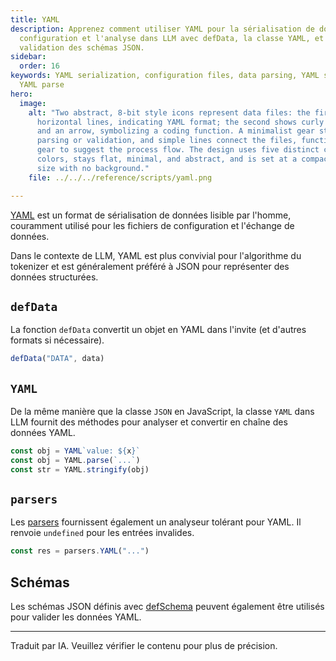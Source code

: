 ```yaml
---
title: YAML
description: Apprenez comment utiliser YAML pour la sérialisation de données, la
  configuration et l'analyse dans LLM avec defData, la classe YAML, et la
  validation des schémas JSON.
sidebar:
  order: 16
keywords: YAML serialization, configuration files, data parsing, YAML stringify,
  YAML parse
hero:
  image:
    alt: "Two abstract, 8-bit style icons represent data files: the first has three
      horizontal lines, indicating YAML format; the second shows curly brackets
      and an arrow, symbolizing a coding function. A minimalist gear stands for
      parsing or validation, and simple lines connect the files, function, and
      gear to suggest the process flow. The design uses five distinct corporate
      colors, stays flat, minimal, and abstract, and is set at a compact 128x128
      size with no background."
    file: ../../../reference/scripts/yaml.png

---
```


[YAML](https://yaml.org/) est un format de sérialisation de données lisible par l'homme, couramment utilisé pour les fichiers de configuration et l'échange de données.

Dans le contexte de LLM, YAML est plus convivial pour l'algorithme du tokenizer et est généralement préféré à JSON pour représenter des données structurées.

## `defData`

La fonction `defData` convertit un objet en YAML dans l'invite (et d'autres formats si nécessaire).

```js
defData("DATA", data)
```

## `YAML`

De la même manière que la classe `JSON` en JavaScript, la classe `YAML` dans LLM fournit des méthodes pour analyser et convertir en chaîne des données YAML.

```js
const obj = YAML`value: ${x}`
const obj = YAML.parse(`...`)
const str = YAML.stringify(obj)
```

## `parsers`

Les [parsers](../../../reference/reference/scripts/parsers/) fournissent également un analyseur tolérant pour YAML.
Il renvoie `undefined` pour les entrées invalides.

```js
const res = parsers.YAML("...")
```

## Schémas

Les schémas JSON définis avec [defSchema](../../../reference/reference/scripts/schemas/) peuvent également être utilisés pour valider les données YAML.

<hr />

Traduit par IA. Veuillez vérifier le contenu pour plus de précision.

